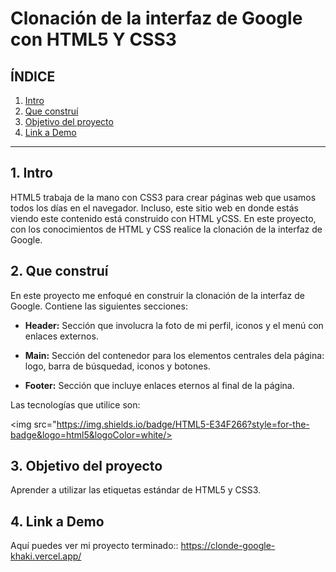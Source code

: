 # Clonación de la interfaz de Google con HTML5 Y CSS3

## **ÍNDICE**

1. [Intro](#)
2. [Que construí](#)
3. [Objetivo del proyecto](#)
4. [Link a Demo](#)

****

## 1. Intro
HTML5 trabaja de la mano con CSS3 para crear páginas web que usamos todos los días en el navegador. Incluso, este sitio web en donde estás viendo este contenido está construido con HTML yCSS. En este proyecto, con los conocimientos de HTML y CSS realice la clonación de la interfaz de Google.

## 2. Que construí
En este proyecto me enfoqué en construir la clonación de la interfaz de Google.
Contiene las siguientes secciones:

* **Header:** Sección que involucra la foto de mi perfil, iconos y el menú con enlaces externos.
  
* **Main:** Sección del contenedor para los elementos centrales dela página: logo, barra de búsquedad, iconos y botones.
  
* **Footer:** Sección que incluye enlaces eternos al final de la página.

  
Las tecnologías que utilice son:

<img src="https://img.shields.io/badge/HTML5-E34F266?style=for-the-badge&logo=html5&logoColor=white/>

## 3. Objetivo del proyecto
Aprender a utilizar las etiquetas estándar de HTML5 y CSS3.

## 4. Link a Demo
Aquí puedes ver mi proyecto terminado:: https://clonde-google-khaki.vercel.app/
